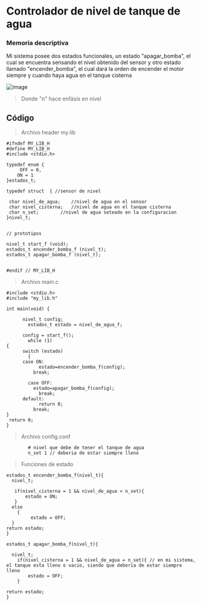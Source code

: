 # Controlador de nivel de tanque de agua

### Memoria descriptiva
Mi sistema posee dos estados funcionales, un estado "apagar_bomba", el cual se encuentra sensando el nivel obtenido del sensor y 
otro  estado llamado "encender_bomba", el cual dará la orden de encender el motor siempre y cuando haya agua en el tanque cisterna

![image](https://user-images.githubusercontent.com/111571047/202871528-94e26bc0-0e87-44fd-bf2d-41182d3c4cb1.png)

> Donde "n" hace enfásis en nivel
	
## Código
> Archivo header my.lib

	#ifndef MY_LIB_H
	#define MY_LIB_H
	#include <stdio.h>

	typedef enum {
	     OFF = 0,
  	    ON = 1
	}estados_t;

	typedef struct  { //sensor de nivel

	 char nivel_de_agua; 	//nivel de agua en el sensor
 	 char nivel_cisterna;	//nivel de agua en el tanque cisterna
 	 char n_set;		//nivel de agua seteado en la configuracion
	}nivel_t;


	// prototipos

	nivel_t start_f (void);
	estados_t encender_bomba_f (nivel_t);
	estados_t apagar_bomba_f (nivel_t);


	#endif // MY_LIB_H

> Archivo main.c

	#include <stdio.h>
	#include "my_lib.h"
	
	int main(void) {

  	      nivel_t config;
    	    estados_t estado = nivel_de_agua_f;

      	  config = start_f();
        	while (1)
	{
  	      switch (estado)
    	    {
      	  case ON:
        	    estado=encender_bomba_f(config);
          	  break;

	        case OFF:
  	          estado=apagar_bomba_f(config);
    	        break;
      	  default:
        	    return 0;
          	  break;
	}
	 return 0;
	}
	
> Archivo config.conf

			# nivel que debe de tener el tanque de agua
			n_set 1 // deberia de estar siempre lleno
 	
> Funciones de estado
	
	estados_t encender_bomba_f(nivel_t){
  	  nivel_t;

 	   if(nivel_cisterna = 1 && nivel_de_agua < n_set){
 	       estado = ON;
 	   }
  	  else
    	{
	         estado = OFF;
  	  }
  	return estado;
	}

	estados_t apagar_bomba_f(nivel_t){

  	  nivel_t;
    	if(nivel_cisterna = 1 && nivel_de_agua = n_set){ // en mi sistema, el tanque esta lleno o vacio, siendo que deberia de estar siempre lleno
    	    estado = OFF;
    	}

  	return estado;
	}
